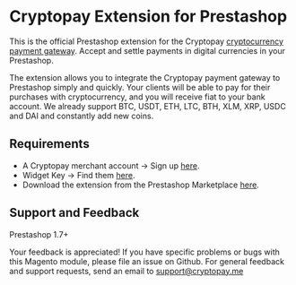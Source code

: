 # Cryptopay Extension for Prestashop

This is the official Prestashop extension for the Cryptopay [cryptocurrency payment gateway](https://business.cryptopay.me/). Accept and settle payments in digital currencies in your Prestashop.

The extension allows you to integrate the Cryptopay payment gateway to Prestashop simply and quickly. Your clients will be able to pay for their purchases with cryptocurrency, and you will receive fiat to your bank account. We already support BTC, USDT, ETH, LTC, BTH, XLM, XRP, USDC and DAI and constantly add new coins.

## Requirements

* A Cryptopay merchant account -> Sign up [here](https://business.cryptopay.me/).
* Widget Key -> Find them [here](https://business.cryptopay.me/app/settings/widget).
* Download the extension from the Prestashop Marketplace [here](https://addons.prestashop.com/).

Support and Feedback
--------------------
Prestashop 1.7+

Your feedback is appreciated! If you have specific problems or bugs with this Magento module, please file an issue on Github. For general feedback and support requests, send an email to support@cryptopay.me